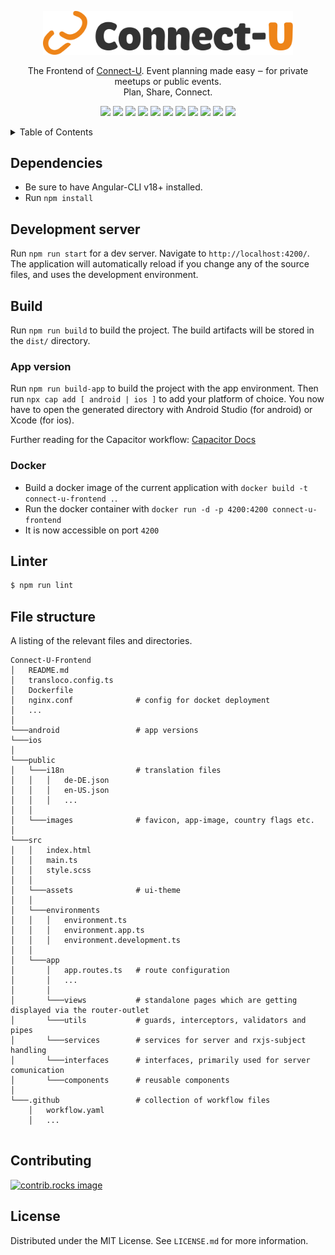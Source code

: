 <p align="center">
  <a href="https://connect-u.site/" target="blank"><img src=".github/logo_full_dark.svg" width="400" alt="Connect-U Logo" /></a>
</p>

<p align="center">The Frontend of <a href="https://connect-u.site/" target="_blank">Connect-U</a>. Event planning made easy ‒ for private meetups or public events. <br/> Plan, Share, Connect.</p>


<p align="center">
  <a href="https://angular.dev/" target="_blank"><img src="https://img.shields.io/badge/Angular-%23DD0031.svg?logo=angular&logoColor=white"/></a>
  <a href="https://www.typescriptlang.org/" target="_blank"><img src="https://img.shields.io/badge/TypeScript-3178C6?logo=typescript&logoColor=fff"/></a>
  <a href="https://www.docker.com/" target="_blank"><img src="https://img.shields.io/badge/Docker-2496ED?logo=docker&logoColor=fff"/></a>
  <a href="https://nodejs.org/" target="_blank"><img src="https://img.shields.io/badge/Node.js-6DA55F?logo=node.js&logoColor=white"/></a>
  <a href="https://www.npmjs.com/" target="_blank"><img src="https://img.shields.io/badge/npm-CB3837?logo=npm&logoColor=fff"/></a>
  <a href="https://eslint.org/" target="_blank"><img src="https://img.shields.io/badge/eslint-3A33D1?logo=eslint&logoColor=white"/></a>
  <a href="https://capacitorjs.com/" target="_blank"><img src="https://img.shields.io/badge/Capacitor-119EFF?logo=Capacitor&logoColor=white"/></a>
  <a href="https://www.android.com/intl/de_de/phones/" target="_blank"><img src="https://img.shields.io/badge/Android-3DDC84?logo=android&logoColor=white"/></a>
  <a href="https://developer.apple.com/ios/" target="_blank"><img src="https://img.shields.io/badge/iOS-000000?&logo=apple&logoColor=white"/></a>
  <a href="https://connect-u.site/" target="_blank"><img src="https://img.shields.io/website-up-down-green-red/http/argo.connect-u.site.svg"/></a>
  <a href="https://github.com/VNxyz1/Connect-U-Frontend/pkgs/container/connect-u-frontend" target="_blank"><img src="https://img.shields.io/badge/Docker%20images-2496ED?logo=docker&logoColor=fff"/></a>
</p>

<!-- TABLE OF CONTENTS -->
<details>
  <summary>Table of Contents</summary>
  <ol>
    <li>
      <a href="#dependencies">Dependencies</a>
    </li>
    <li>
      <a href="#development-server">Development server</a>
    </li>
    <li>
      <a href="#build">Build</a>
      <ul>
        <li><a href="#app-version">App version</a></li>
        <li><a href="#docker">Docker</a></li>
      </ul>
    </li>
    <li>
      <a href="#linter">Linter</a>
    </li>
    <li>
      <a href="#file-structure">File structure</a>
    </li>
    <li>
      <a href="#contributing">Contributing</a>
    </li>
    <li>
      <a href="#license">License</a>
    </li>
  </ol>
</details>



## Dependencies 
- Be sure to have Angular-CLI v18+ installed.
- Run `npm install`

## Development server

Run `npm run start` for a dev server. Navigate to `http://localhost:4200/`. The application will automatically reload if you change any of the source files, and uses the development environment.

## Build
Run `npm run build` to build the project. The build artifacts will be stored in the `dist/` directory.

### App version
Run `npm run build-app` to build the project with the app environment. Then run `npx cap add [ android | ios ]` to add your platform of choice.
You now have to open the generated directory with Android Studio (for android) or Xcode (for ios).

Further reading for the Capacitor workflow: [Capacitor Docs](https://capacitorjs.com/docs/v6/basics/workflow)

### Docker
- Build a docker image of the current application with `docker build -t connect-u-frontend .`.
- Run the docker container with `docker run -d -p 4200:4200 connect-u-frontend`
- It is now accessible on port `4200`

## Linter

```bash
$ npm run lint
```

## File structure
A listing of the relevant files and directories.


```
Connect-U-Frontend
│   README.md
│   transloco.config.ts
│   Dockerfile
│   nginx.conf              # config for docket deployment
│   ...
│
└───android                 # app versions
└───ios
│
└───public
│   └───i18n                # translation files
│   │   │   de-DE.json
│   │   │   en-US.json
│   │   │   ...
│   │
│   └───images              # favicon, app-image, country flags etc.
│
└───src
│   │   index.html
│   │   main.ts
│   │   style.scss
│   │
│   └───assets              # ui-theme
│   │
│   └───environments
│   │   │   environment.ts
│   │   │   environment.app.ts
│   │   │   environment.development.ts
│   │
│   └───app
│       │   app.routes.ts   # route configuration
│       │   ...
│       │
│       └───views           # standalone pages which are getting displayed via the router-outlet
│       └───utils           # guards, interceptors, validators and pipes
│       └───services        # services for server and rxjs-subject handling 
│       └───interfaces      # interfaces, primarily used for server comunication
│       └───components      # reusable components
│
└───.github                 # collection of workflow files
    │   workflow.yaml
    │   ...
    
```

## Contributing


<a href="https://github.com/VNxyz1/Connect-U-Frontend/graphs/contributors">
  <img src="https://contrib.rocks/image?repo=VNxyz1/Connect-U-Frontend" alt="contrib.rocks image" />
</a>

## License

Distributed under the MIT License. See `LICENSE.md` for more information.
